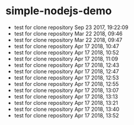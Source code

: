 # simple-nodejs-demo
* test for clone repository Sep 23 2017, 19:22:09
* test for clone repository Mar 22 2018, 09:46
* test for clone repository Mar 22 2018, 09:47
* test for clone repository Apr 17 2018, 10:47
* test for clone repository Apr 17 2018, 10:52
* test for clone repository Apr 17 2018, 11:09
* test for clone repository Apr 17 2018, 12:43
* test for clone repository Apr 17 2018, 12:47
* test for clone repository Apr 17 2018, 12:53
* test for clone repository Apr 17 2018, 12:55
* test for clone repository Apr 17 2018, 13:07
* test for clone repository Apr 17 2018, 13:13
* test for clone repository Apr 17 2018, 13:21
* test for clone repository Apr 17 2018, 13:40
* test for clone repository Apr 17 2018, 13:52



